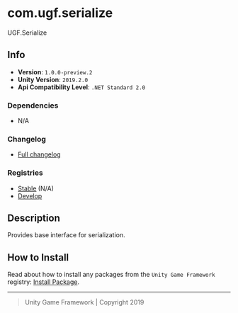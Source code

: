 # com.ugf.serialize

UGF.Serialize

## Info

- **Version**: `1.0.0-preview.2`
- **Unity Version**: `2019.2.0`
- **Api Compatibility Level**: `.NET Standard 2.0`

### Dependencies

- N/A

### Changelog

- [Full changelog][1]

### Registries

- [Stable][2] (N/A)
- [Develop][3]

## Description

Provides base interface for serialization.

## How to Install

Read about how to install any packages from the `Unity Game Framework` registry: [Install Package][4].

---
> Unity Game Framework | Copyright 2019

[1]: changelog.md
[2]: https://bintray.com/unity-game-framework/stable/com.ugf.serialize
[3]: https://bintray.com/unity-game-framework/dev/com.ugf.serialize
[4]: https://github.com/unity-game-framework/ugf-documentation/wiki/Install-Package
